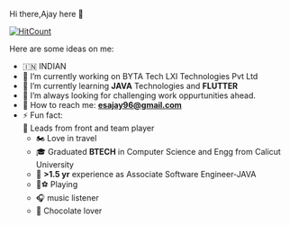 
Hi there,Ajay here 👋


[![HitCount](http://hits.dwyl.com/AJAY-ES/AJAY-ES.svg)](http://hits.dwyl.com/AJAY-ES/AJAY-ES)
<!--
**AJAY-ES/AJAY-ES** is a ✨ _special_ ✨ repository because its `README.md` (this file) appears on your GitHub profile.
-->
Here are some ideas on me:

- 🇮🇳 INDIAN
- 🔭 I’m currently working on BYTA Tech LXI Technologies Pvt Ltd
- 🌱 I’m currently learning **JAVA** Technologies and **FLUTTER**
- 🦁 I’m always looking for challenging work oppurtunities ahead.
- 💌 How to reach me: **esajay96@gmail.com** 
- ⚡  Fun fact:  
	    🧢  Leads from front and team player
     - 🏍  Love in travel
     - 🎓  Graduated  **BTECH** in Computer Science and Engg from Calicut University
     - 💼  **>1.5 yr** experience as Associate Software Engineer-JAVA
     - 🏏⚽ Playing
     - 🎧  music listener 
     - 🍫  Chocolate lover
    


